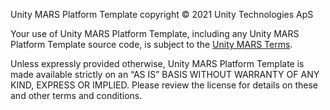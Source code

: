Unity MARS Platform Template copyright © 2021 Unity Technologies ApS

Your use of Unity MARS Platform Template, including any Unity MARS Platform Template source code, is subject to the [Unity MARS Terms](http://unity3d.com/legal/terms-of-service/mars).

Unless expressly provided otherwise, Unity MARS Platform Template is made available strictly on an “AS IS” BASIS WITHOUT WARRANTY OF ANY KIND, EXPRESS OR IMPLIED. Please review the license for details on these and other terms and conditions.